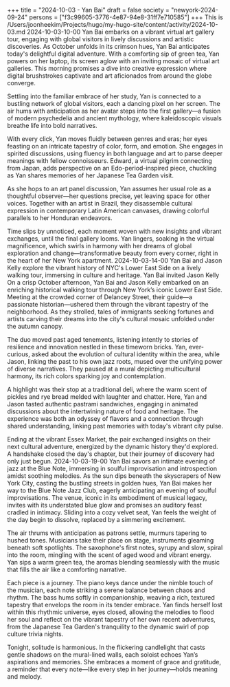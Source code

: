 +++
title = "2024-10-03 - Yan Bai"
draft = false
society = "newyork-2024-09-24"
persons = ["f3c99605-3776-4e87-94e8-31ff7e710585"]
+++
This is /Users/joonheekim/Projects/hugo/my-hugo-site/content/activity/2024-10-03.md
2024-10-03-10-00
Yan Bai embarks on a vibrant virtual art gallery tour, engaging with global visitors in lively discussions and artistic discoveries.
As October unfolds in its crimson hues, Yan Bai anticipates today's delightful digital adventure. With a comforting sip of green tea, Yan powers on her laptop, its screen aglow with an inviting mosaic of virtual art galleries. This morning promises a dive into creative expression where digital brushstrokes captivate and art aficionados from around the globe converge.

Settling into the familiar embrace of her study, Yan is connected to a bustling network of global visitors, each a dancing pixel on her screen. The air hums with anticipation as her avatar steps into the first gallery—a fusion of modern psychedelia and ancient mythology, where kaleidoscopic visuals breathe life into bold narratives.

With every click, Yan moves fluidly between genres and eras; her eyes feasting on an intricate tapestry of color, form, and emotion. She engages in spirited discussions, using fluency in both language and art to parse deeper meanings with fellow connoisseurs. Edward, a virtual pilgrim connecting from Japan, adds perspective on an Edo-period-inspired piece, chuckling as Yan shares memories of her Japanese Tea Garden visit.

As she hops to an art panel discussion, Yan assumes her usual role as a thoughtful observer—her questions precise, yet leaving space for other voices. Together with an artist in Brazil, they disassemble cultural expression in contemporary Latin American canvases, drawing colorful parallels to her Honduran endeavors.

Time slips by unnoticed, each moment woven with new insights and vibrant exchanges, until the final gallery looms. Yan lingers, soaking in the virtual magnificence, which swirls in harmony with her dreams of global exploration and change—transformative beauty from every corner, right in the heart of her New York apartment.
2024-10-03-14-00
Yan Bai and Jason Kelly explore the vibrant history of NYC's Lower East Side on a lively walking tour, immersing in culture and heritage.
Yan Bai invited Jason Kelly
On a crisp October afternoon, Yan Bai and Jason Kelly embarked on an enriching historical walking tour through New York’s iconic Lower East Side. Meeting at the crowded corner of Delancey Street, their guide—a passionate historian—ushered them through the vibrant tapestry of the neighborhood. As they strolled, tales of immigrants seeking fortunes and artists carving their dreams into the city's cultural mosaic unfolded under the autumn canopy.

The duo moved past aged tenements, listening intently to stories of resilience and innovation nestled in these timeworn bricks. Yan, ever-curious, asked about the evolution of cultural identity within the area, while Jason, linking the past to his own jazz roots, mused over the unifying power of diverse narratives. They paused at a mural depicting multicultural harmony, its rich colors sparking joy and contemplation.

A highlight was their stop at a traditional deli, where the warm scent of pickles and rye bread melded with laughter and chatter. Here, Yan and Jason tasted authentic pastrami sandwiches, engaging in animated discussions about the intertwining nature of food and heritage. The experience was both an odyssey of flavors and a connection through shared understanding, linking past memories with today's vibrant city pulse.

Ending at the vibrant Essex Market, the pair exchanged insights on their next cultural adventure, energized by the dynamic history they'd explored. A handshake closed the day's chapter, but their journey of discovery had only just begun.
2024-10-03-19-00
Yan Bai savors an intimate evening of jazz at the Blue Note, immersing in soulful improvisation and introspection amidst soothing melodies.
As the sun dips beneath the skyscrapers of New York City, casting the bustling streets in golden hues, Yan Bai makes her way to the Blue Note Jazz Club, eagerly anticipating an evening of soulful improvisations. The venue, iconic in its embodiment of musical legacy, invites with its understated blue glow and promises an auditory feast cradled in intimacy. Sliding into a cozy velvet seat, Yan feels the weight of the day begin to dissolve, replaced by a simmering excitement.

The air thrums with anticipation as patrons settle, murmurs tapering to hushed tones. Musicians take their place on stage, instruments gleaming beneath soft spotlights. The saxophone's first notes, syrupy and slow, spiral into the room, mingling with the scent of aged wood and vibrant energy. Yan sips a warm green tea, the aromas blending seamlessly with the music that fills the air like a comforting narrative.

Each piece is a journey. The piano keys dance under the nimble touch of the musician, each note striking a serene balance between chaos and rhythm. The bass hums softly in companionship, weaving a rich, textured tapestry that envelops the room in its tender embrace. Yan finds herself lost within this rhythmic universe, eyes closed, allowing the melodies to flood her soul and reflect on the vibrant tapestry of her own recent adventures, from the Japanese Tea Garden's tranquility to the dynamic swirl of pop culture trivia nights.

Tonight, solitude is harmonious. In the flickering candlelight that casts gentle shadows on the mural-lined walls, each soloist echoes Yan’s aspirations and memories. She embraces a moment of grace and gratitude, a reminder that every note—like every step in her journey—holds meaning and melody.

